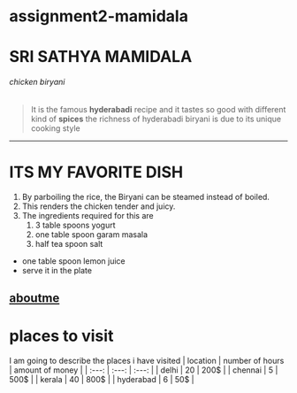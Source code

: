 # assignment2-mamidala
# SRI SATHYA MAMIDALA
###### chicken biryani
> It is the famous **hyderabadi** recipe and it tastes so good with different kind of **spices** the richness of hyderabadi biryani is due to its unique cooking style
***
# ITS MY FAVORITE DISH
1. By parboiling the rice, the Biryani can be steamed instead of boiled. 
2. This renders the chicken tender and juicy.
3. The ingredients required for this are
   1. 3 table spoons yogurt
   2. one table spoon garam masala
   3. half tea spoon salt

* one table spoon lemon juice
* serve it in the plate

**[aboutme](AboutMe.md)**
---
# places to visit
I am going to describe the places i have visited
| location | number of hours | amount of money |
| :---: | :---: | :---: |
| delhi | 20 | 200$ |
| chennai | 5 | 500$ |
| kerala | 40 | 800$ |
| hyderabad | 6 | 50$ |



   